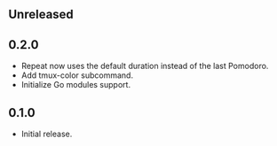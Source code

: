 ## Unreleased

## 0.2.0

* Repeat now uses the default duration instead of the last Pomodoro.
* Add tmux-color subcommand.
* Initialize Go modules support.

## 0.1.0

* Initial release.
